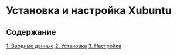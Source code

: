 # Установка и настройка Xubuntu

## Содержание

[1. Вводные данные](01-introduction.md)
[2. Установка](02-installation.md)
[3. Настройка](03-setting.md)
